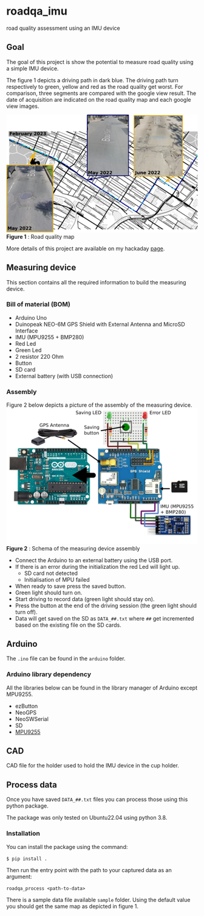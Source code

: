 # roadqa_imu
road quality assessment using an IMU device

## Goal
The goal of this project is show the potential to measure road quality using a simple IMU device.

The figure 1 depicts a driving path in dark blue. The driving path turn respectively to green, yellow and red as the road quality get worst. For comparison, three segments are compared with the google view result. The date of acquisition are indicated on the road quality map and each google view images.

![Figure 1](./image/map_overlay.png)
**Figure 1** : Road quality map

More details of this project are available on my hackaday [page](https://hackaday.io/project/189631-road-quality-assessment-with-imu-device).

## Measuring device
This section contains all the required information to build the measuring device.

### Bill of material (BOM)
- Arduino Uno
- Duinopeak NEO-6M GPS Shield with External Antenna and MicroSD Interface
- IMU (MPU9255 + BMP280)
- Red Led
- Green Led
- 2 resistor 220 Ohm
- Button
- SD card
- External battery (with USB connection)

### Assembly
Figure 2 below depicts a picture of the assembly of the measuring device.
![Figure 2](./image/v2_electronique_design.png)
**Figure 2** : Schema of the measuring device assembly

- Connect the Arduino to an external battery using the USB port.
- If there is an error during the initialization the red Led will light up.
    - SD card not detected
    - Initialisation of MPU failed
- When ready to save press the saved button.
- Green light should turn on.
- Start driving to record data (green light should stay on).
- Press the button at the end of the driving session (the green light should turn off).
- Data will get saved on the SD as `DATA_##.txt` where `##` get incremented based on the existing file on the SD cards.

## Arduino
The `.ino` file can be found in the `arduino` folder.

### Arduino library dependency
All the libraries below can be found in the library manager of Arduino except MPU9255.
- ezButton
- NeoGPS
- NeoSWSerial
- SD
- [MPU9255](https://github.com/Bill2462/MPU9255-Arduino-Library)

## CAD
CAD file for the holder used to hold the IMU device in the cup holder. 

## Process data
Once you have saved `DATA_##.txt` files you can process those using this python package.

The package was only tested on Ubuntu22.04 using python 3.8.

### Installation
You can install the package using the command:
```
$ pip install . 
```

Then run the entry point with the path to your captured data as an argument:
```
roadqa_process <path-to-data>
```

There is a sample data file available `sample` folder. Using the default value you should get the same map as depicted in figure 1.
